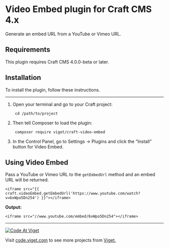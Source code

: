 # Video Embed plugin for Craft CMS 4.x

Generate an embed URL from a YouTube or Vimeo URL.

## Requirements

This plugin requires Craft CMS 4.0.0-beta or later.

## Installation

To install the plugin, follow these instructions.
****
1. Open your terminal and go to your Craft project:

        cd /path/to/project

2. Then tell Composer to load the plugin:

        composer require viget/craft-video-embed

3. In the Control Panel, go to Settings → Plugins and click the “Install” button for Video Embed.

## Using Video Embed

Pass a YouTube or Vimeo URL to the `getEmbedUrl` method and an embed URL will be returned.

```
<iframe src="{{ craft.videoEmbed.getEmbedUrl('https://www.youtube.com/watch?v=6xWpo5Dn254') }}"></iframe>
```

**Output:**

```
<iframe src="//www.youtube.com/embed/6xWpo5Dn254"></iframe>
```

***

<a href="http://code.viget.com">
  <img src="http://code.viget.com/github-banner.png" alt="Code At Viget">
</a>

Visit [code.viget.com](http://code.viget.com) to see more projects from [Viget.](https://viget.com)